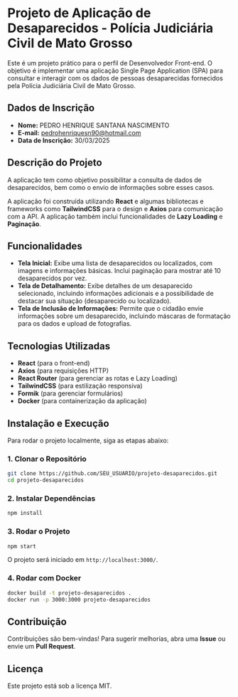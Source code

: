 # Projeto de Aplicação de Desaparecidos - Polícia Judiciária Civil de Mato Grosso

Este é um projeto prático para o perfil de Desenvolvedor Front-end. O objetivo é implementar uma aplicação Single Page Application (SPA) para consultar e interagir com os dados de pessoas desaparecidas fornecidos pela Polícia Judiciária Civil de Mato Grosso.

## Dados de Inscrição
- **Nome:** PEDRO HENRIQUE SANTANA NASCIMENTO
- **E-mail:** pedrohenriquesn90@hotmail.com
- **Data de Inscrição:** 30/03/2025

## Descrição do Projeto
A aplicação tem como objetivo possibilitar a consulta de dados de desaparecidos, bem como o envio de informações sobre esses casos.

A aplicação foi construída utilizando **React** e algumas bibliotecas e frameworks como **TailwindCSS** para o design e **Axios** para comunicação com a API. A aplicação também inclui funcionalidades de **Lazy Loading** e **Paginação**.

## Funcionalidades
- **Tela Inicial:** Exibe uma lista de desaparecidos ou localizados, com imagens e informações básicas. Inclui paginação para mostrar até 10 desaparecidos por vez.
- **Tela de Detalhamento:** Exibe detalhes de um desaparecido selecionado, incluindo informações adicionais e a possibilidade de destacar sua situação (desaparecido ou localizado).
- **Tela de Inclusão de Informações:** Permite que o cidadão envie informações sobre um desaparecido, incluindo máscaras de formatação para os dados e upload de fotografias.

## Tecnologias Utilizadas
- **React** (para o front-end)
- **Axios** (para requisições HTTP)
- **React Router** (para gerenciar as rotas e Lazy Loading)
- **TailwindCSS** (para estilização responsiva)
- **Formik** (para gerenciar formulários)
- **Docker** (para containerização da aplicação)

## Instalação e Execução
Para rodar o projeto localmente, siga as etapas abaixo:

### 1. Clonar o Repositório
```bash
git clone https://github.com/SEU_USUARIO/projeto-desaparecidos.git
cd projeto-desaparecidos
```

### 2. Instalar Dependências
```bash
npm install
```

### 3. Rodar o Projeto
```bash
npm start
```

O projeto será iniciado em `http://localhost:3000/`.

### 4. Rodar com Docker
```bash
docker build -t projeto-desaparecidos .
docker run -p 3000:3000 projeto-desaparecidos
```

## Contribuição
Contribuições são bem-vindas! Para sugerir melhorias, abra uma **Issue** ou envie um **Pull Request**.

## Licença
Este projeto está sob a licença MIT.

